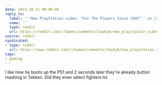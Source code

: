 ```yaml
---
date: 2013-10-21 00:00:00
reply_to:
  label: '''New PlayStation video: "For The Players Since 1995"'' on /r/Games'
  name: ''
  type: reddit
  url: https://reddit.com/r/Games/comments/1ow5y6/new_playstation_video_for_the_players_since_1995/
source: reddit
syndicated:
- type: reddit
  url: https://www.reddit.com/r/Games/comments/1ow5y6/new_playstation_video_for_the_players_since_1995/ccwa068/
tags:
- gaming
---
```


I like how he boots up the PS1 and 2 seconds later they're already button mashing in Tekken. Did they even select fighters lol